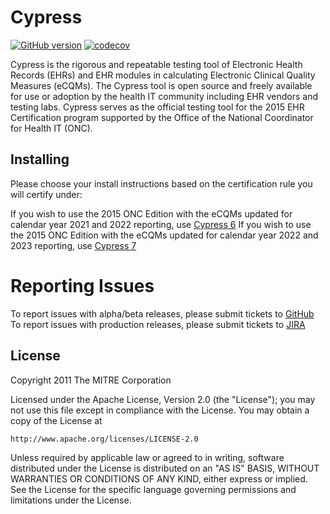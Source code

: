 Cypress
=========

[![GitHub version](https://badge.fury.io/gh/projectcypress%2Fcypress.svg)](https://badge.fury.io/gh/projectcypress%2Fcypress)
[![codecov](https://codecov.io/gh/projectcypress/cypress/branch/master/graph/badge.svg)](https://codecov.io/gh/projectcypress/cypress)

Cypress is the rigorous and repeatable testing tool of Electronic Health Records (EHRs) and EHR modules in calculating Electronic Clinical Quality Measures (eCQMs). The Cypress tool is open source and freely available for use or adoption by the health IT community including EHR vendors and testing labs. Cypress serves as the official testing tool for the 2015 EHR Certification program supported by the Office of the National Coordinator for Health IT (ONC).

Installing
-------
Please choose your install instructions based on the certification rule you will certify under:

If you wish to use the 2015 ONC Edition with the eCQMs updated for calendar year 2021 and 2022 reporting, use [Cypress 6](https://github.com/projectcypress/cypress/wiki/Cypress-6-Install-Instructions)
If you wish to use the 2015 ONC Edition with the eCQMs updated for calendar year 2022 and 2023 reporting, use [Cypress 7](https://github.com/projectcypress/cypress/wiki/Cypress-7-Install-Instructions)


Reporting Issues
================
To report issues with alpha/beta releases, please submit tickets to [GitHub](https://github.com/projectcypress/cypress/issues)
To report issues with production releases, please submit tickets to [JIRA](https://oncprojectracking.healthit.gov/support/projects/CYPRESS/issues)

License
-------

Copyright 2011 The MITRE Corporation

Licensed under the Apache License, Version 2.0 (the "License");
you may not use this file except in compliance with the License.
You may obtain a copy of the License at

    http://www.apache.org/licenses/LICENSE-2.0

Unless required by applicable law or agreed to in writing, software
distributed under the License is distributed on an "AS IS" BASIS,
WITHOUT WARRANTIES OR CONDITIONS OF ANY KIND, either express or implied.
See the License for the specific language governing permissions and
limitations under the License.

